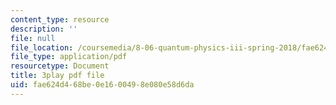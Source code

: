 ```yaml
---
content_type: resource
description: ''
file: null
file_location: /coursemedia/8-06-quantum-physics-iii-spring-2018/fae624d468be0e1600498e080e58d6da_bD0CFnI9eug.pdf
file_type: application/pdf
resourcetype: Document
title: 3play pdf file
uid: fae624d4-68be-0e16-0049-8e080e58d6da
---
```

